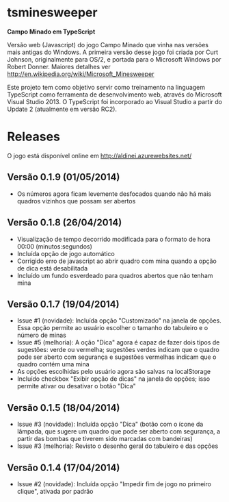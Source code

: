 tsminesweeper
=============

**Campo Minado em TypeScript**

Versão web (Javascript) do jogo Campo Minado que vinha nas versões mais antigas do Windows. A primeira versão desse jogo foi criada por Curt Johnson, originalmente para OS/2, e portada para o Microsoft Windows por Robert Donner. Maiores detalhes ver http://en.wikipedia.org/wiki/Microsoft_Minesweeper

Este projeto tem como objetivo servir como treinamento na linguagem TypeScript como ferramenta de desenvolvimento web, através do Microsoft Visual Studio 2013. O TypeScript foi incorporado ao Visual Studio a partir do Update 2 (atualmente em versão RC2).

Releases
========

O jogo está disponível online em http://aldinei.azurewebsites.net/

Versão 0.1.9 (01/05/2014)
-------------------------
- Os números agora ficam levemente desfocados quando não há mais quadros vizinhos que possam ser abertos

Versão 0.1.8 (26/04/2014)
-------------------------
- Visualização de tempo decorrido modificada para o formato de hora 00:00 (minutos:segundos)
- Incluída opção de jogo automático
- Corrigido erro de javascript ao abrir quadro com mina quando a opção de dica está desabilitada
- Incluído um fundo esverdeado para quadros abertos que não tenham mina

Versão 0.1.7 (19/04/2014)
-------------------------
- Issue #1 (novidade): Incluída opção "Customizado" na janela de opções. Essa opção permite ao usuário escolher o tamanho do tabuleiro e o número de minas
- Issue #5 (melhoria): A oção "Dica" agora é capaz de fazer dois tipos de sugestões: verde ou vermelha; sugestões verdes indicam que o quadro pode ser aberto com segurança e sugestões vermelhas indicam que o quadro contém uma mina
- As opções escolhidas pelo usuário agora são salvas na localStorage
- Incluído checkbox "Exibir opção de dicas" na janela de opções; isso permite ativar ou desativar o botão "Dica"

Versão 0.1.5 (18/04/2014)
-------------------------
- Issue #3 (novidade): Incluída opção "Dica" (botão com o ícone da lâmpada, que sugere um quadro que pode ser aberto com segurança, a partir das bombas que tiverem sido marcadas com bandeiras)
- Issue #3 (melhoria): Revisto o desenho geral do tabuleiro e das opções

Versão 0.1.4 (17/04/2014)
-------------------------
- Issue #2 (novidade): Incluída opção "Impedir fim de jogo no primeiro clique", ativada por padrão
